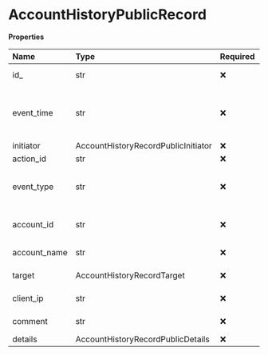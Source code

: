 # AccountHistoryPublicRecord

**Properties**

| Name         | Type                                | Required | Description                                                                            |
| :----------- | :---------------------------------- | :------- | :------------------------------------------------------------------------------------- |
| id\_         | str                                 | ❌       | Internal record identifier                                                             |
| event_time   | str                                 | ❌       | Timestamp of an event (provided by a client), RFC3339 date-time format, UTC time zone. |
| initiator    | AccountHistoryRecordPublicInitiator | ❌       | Event initiator info                                                                   |
| action_id    | str                                 | ❌       | Action type                                                                            |
| event_type   | str                                 | ❌       | Operation: "CREATE", "UPDATE", "DELETE" or custom                                      |
| account_id   | str                                 | ❌       | Account identifier which is related with the particular record.                        |
| account_name | str                                 | ❌       | Account (company) name                                                                 |
| target       | AccountHistoryRecordTarget          | ❌       | Action target object (company/extension)                                               |
| client_ip    | str                                 | ❌       | IP-address of a client.                                                                |
| comment      | str                                 | ❌       | Custom top-level comment                                                               |
| details      | AccountHistoryRecordPublicDetails   | ❌       |                                                                                        |

<!-- This file was generated by liblab | https://liblab.com/ -->
